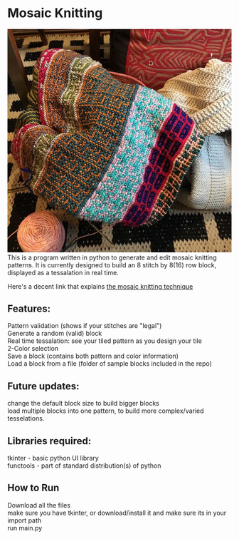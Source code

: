 # Mosaic Knitting

![I knit that](MK.jpg)
This is a program written in python to generate and edit mosaic knitting patterns. It is currently designed to build an 8 stitch by 8(16) row block, displayed as a tessalation in real time.

Here's a decent link that explains [the mosaic knitting technique](https://www.interweave.com/article/knitting/tech-tip-mosaic-knitting/)

## Features:

Pattern validation (shows if your stitches are "legal")  
Generate a random (valid) block  
Real time tessalation: see your tiled pattern as you design your tile  
2-Color selection  
Save a block (contains both pattern and color information)  
Load a block from a file (folder of sample blocks included in the repo)  

## Future updates:

change the default block size to build bigger blocks  
load multiple blocks into one pattern, to build more complex/varied tesselations.   

## Libraries required:
tkinter - basic python UI library  
functools - part of standard distribution(s) of python  

## How to Run
Download all the files    
make sure you have tkinter, or download/install it and make sure its in your import path  
run main.py  


